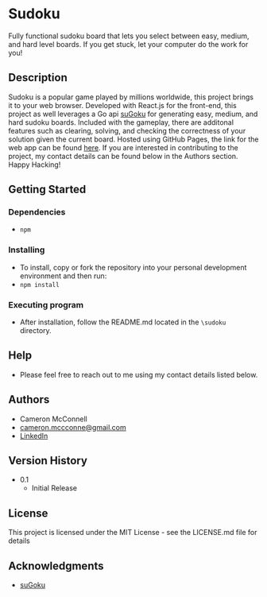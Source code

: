# Sudoku

Fully functional sudoku board that lets you select between easy, medium, and hard level boards. If you get stuck, let your computer do the work for you!

## Description

Sudoku is a popular game played by millions worldwide, this project brings it to your web browser. Developed with React.js for the front-end, this project as well leverages a Go api [suGoku](https://github.com/bertoort/sugoku) for generating easy, medium, and hard sudoku boards. Included with the gameplay, there are additonal features such as clearing, solving, and checking the correctness of your solution given the current board. Hosted using GitHub Pages, the link for the web app can be found [here](https://cameronmcconnell.github.io/Sudoku/). If you are interested in contributing to the project, my contact details can be found below in the Authors section. Happy Hacking!

## Getting Started

### Dependencies

* ```npm```

### Installing

* To install, copy or fork the repository into your personal development environment and then run:
* ```npm install```

### Executing program

* After installation, follow the README.md located in the ```\sudoku``` directory.

## Help

* Please feel free to reach out to me using my contact details listed below.

## Authors

* Cameron McConnell
* cameron.mccconne@gmail.com
* [LinkedIn](https://www.linkedin.com/in/cameron-mcconnell-704b17225/)

## Version History

* 0.1
    * Initial Release

## License

This project is licensed under the MIT License - see the LICENSE.md file for details

## Acknowledgments

* [suGoku](https://github.com/bertoort/sugoku)
